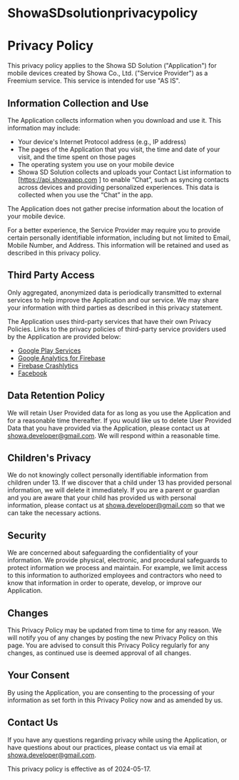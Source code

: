 # ShowaSDsolutionprivacypolicy

# Privacy Policy

This privacy policy applies to the Showa SD Solution ("Application") for mobile devices created by Showa Co., Ltd. ("Service Provider") as a Freemium service. This service is intended for use "AS IS".

## Information Collection and Use

The Application collects information when you download and use it. This information may include:

- Your device's Internet Protocol address (e.g., IP address)
- The pages of the Application that you visit, the time and date of your visit, and the time spent on those pages
- The operating system you use on your mobile device
- Showa SD Solution collects and uploads your Contact List information to [https://api.showaapp.com ] to enable “Chat”, such as syncing contacts across devices and providing personalized experiences. This data is collected when you use the “Chat” in the app.

The Application does not gather precise information about the location of your mobile device.

For a better experience, the Service Provider may require you to provide certain personally identifiable information, including but not limited to Email, Mobile Number, and Address. This information will be retained and used as described in this privacy policy.

## Third Party Access

Only aggregated, anonymized data is periodically transmitted to external services to help improve the Application and our service. We may share your information with third parties as described in this privacy statement.

The Application uses third-party services that have their own Privacy Policies. Links to the privacy policies of third-party service providers used by the Application are provided below:

- [Google Play Services](https://policies.google.com/privacy)
- [Google Analytics for Firebase](https://firebase.google.com/policies/analytics)
- [Firebase Crashlytics](https://firebase.google.com/support/privacy)
- [Facebook](https://www.facebook.com/about/privacy)

## Data Retention Policy

We will retain User Provided data for as long as you use the Application and for a reasonable time thereafter. If you would like us to delete User Provided Data that you have provided via the Application, please contact us at [showa.developer@gmail.com](mailto:showa.developer@gmail.com). We will respond within a reasonable time.

## Children's Privacy

We do not knowingly collect personally identifiable information from children under 13. If we discover that a child under 13 has provided personal information, we will delete it immediately. If you are a parent or guardian and you are aware that your child has provided us with personal information, please contact us at [showa.developer@gmail.com](mailto:showa.developer@gmail.com) so that we can take the necessary actions.

## Security

We are concerned about safeguarding the confidentiality of your information. We provide physical, electronic, and procedural safeguards to protect information we process and maintain. For example, we limit access to this information to authorized employees and contractors who need to know that information in order to operate, develop, or improve our Application.

## Changes

This Privacy Policy may be updated from time to time for any reason. We will notify you of any changes by posting the new Privacy Policy on this page. You are advised to consult this Privacy Policy regularly for any changes, as continued use is deemed approval of all changes.

## Your Consent

By using the Application, you are consenting to the processing of your information as set forth in this Privacy Policy now and as amended by us.

## Contact Us

If you have any questions regarding privacy while using the Application, or have questions about our practices, please contact us via email at [showa.developer@gmail.com](mailto:showa.developer@gmail.com).

This privacy policy is effective as of 2024-05-17.
